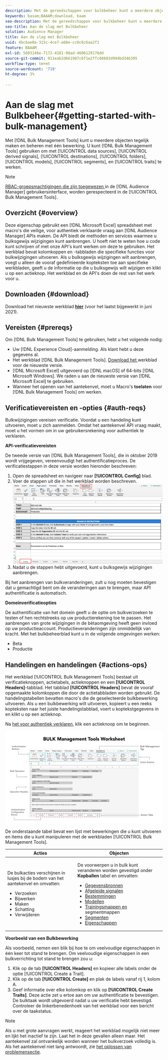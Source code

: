 ```yaml
---
description: Met de gereedschappen voor bulkbeheer kunt u meerdere objecten tegelijk maken en beheren met één bewerking. U kunt Bulk de Hulpmiddelen van het Beheer gebruiken om met gegevensbronnen, afgeleide signalen, bestemmingen, omslagen, segmenten, en trekken te werken.
keywords: basam;BAAAM;download, baam
seo-description: Met de gereedschappen voor bulkbeheer kunt u meerdere objecten tegelijk maken en beheren met één bewerking. U kunt Bulk de Hulpmiddelen van het Beheer gebruiken om met gegevensbronnen, afgeleide signalen, bestemmingen, omslagen, segmenten, en trekken te werken.
seo-title: Aan de slag met Bulkbeheer
solution: Audience Manager
title: Aan de slag met Bulkbeheer
uuid: 4bc6ae0a-315c-4ce7-a68e-cc0c6c6aa2f1
feature: BAAAM
exl-id: 5603146e-7172-4181-90ad-4606129176dd
source-git-commit: 911eab2d661907c6f1e2ffc08603d994bd346395
workflow-type: tm+mt
source-wordcount: '719'
ht-degree: 3%

---
```


# Aan de slag met Bulkbeheer{#getting-started-with-bulk-management}

Met [!DNL Bulk Management Tools] kunt u meerdere objecten tegelijk maken en beheren met één bewerking. U kunt [!DNL Bulk Management Tools] gebruiken om met [!UICONTROL data sources], [!UICONTROL derived signals], [!UICONTROL destinations], [!UICONTROL folders], [!UICONTROL models], [!UICONTROL segments], en [!UICONTROL traits] te werken.

<!-- 

c_bulk_start.xml

 -->

>[!NOTE]
>
>[RBAC-groepsmachtigingen die zijn toegewezen ](../../features/administration/administration-overview.md) in de  [!DNL Audience Manager] gebruikersinterface, worden gerespecteerd in de  [!UICONTROL Bulk Management Tools].

## Overzicht {#overview}

Deze eigenschap gebruikt een [!DNL Microsoft Excel] spreadsheet met macro&#39;s die veilige, voor authentiek verklaarde vraag aan [!DNL Audience Manager] APIs maken. De API biedt de methoden en services waarmee u bulksgewijs wijzigingen kunt aanbrengen. U hoeft niet te weten hoe u code kunt schrijven of met onze API&#39;s kunt werken om deze te gebruiken. Het werkblad bevat kolomkoppen en -tabbladen die specifieke functies voor bulkwijzigingen uitvoeren. Als u bulksgewijs wijzigingen wilt aanbrengen, voegt u alleen de vooraf gedefinieerde kopteksten toe aan specifieke werkbladen, geeft u de informatie op die u bulksgewijs wilt wijzigen en klikt u op een actieknop. Het werkblad en de API&#39;s doen de rest van het werk voor u.

## Downloaden {#download}

Download het nieuwste werkblad **[hier](assets/BAAAM_V2_20210609.xlsm)** (voor het laatst bijgewerkt in juni 2021).

## Vereisten {#prereqs}

Om [!DNL Bulk Management Tools] te gebruiken, hebt u het volgende nodig:

* Uw [!DNL Experience Cloud]-aanmelding. Als klant hebt u deze gegevens al.
* Het werkblad [!DNL Bulk Management Tools]. [Download het ](assets/BAAAM_V2_20200502.xlsm) werkblad voor de nieuwste versie.
* [!DNL Microsoft Excel] uitgevoerd op  [!DNL macOS] of 64-bits  [!DNL Microsoft Windows]. We raden u aan de nieuwste versie van [!DNL Microsoft Excel] te gebruiken.
* Wanneer het openen van het aantekenvel, moet u Macro&#39;s **toelaten** voor [!DNL Bulk Management Tools] om werken.

## Verificatievereisten en -opties {#auth-reqs}

Bulkwijzigingen vereisen verificatie. Voordat u een handeling kunt uitvoeren, moet u zich aanmelden. Omdat het aantekenvel API vraag maakt, moet u het vormen om in uw gebruikersrekening voor authentiek te verklaren.

**API-verificatievereisten**

De tweede versie van [!DNL Bulk Management Tools], die in oktober 2019 wordt vrijgegeven, vereenvoudigt het authentificatieproces. De verificatiestappen in deze versie worden hieronder beschreven:

1. Open de spreadsheet en navigeer naar **[!UICONTROL Config]** blad.
2. Voer de stappen uit die in het werkblad worden beschreven.
   ![](assets/baaam-authentication.png)
3. Nadat u de stappen hebt uitgevoerd, kunt u bulksgewijs wijzigingen aanbrengen.

Bij het aanbrengen van bulkveranderingen, zult u nog moeten bevestigen dat u gemachtigd bent om de veranderingen aan te brengen, maar API authentificatie is automatisch.

**Domeinverificatieopties**

De authentificatie van het domein geeft u de optie om bulkverzoeken te testen of hen rechtstreeks op uw productierekening toe te passen. Het aanbrengen van grote wijzigingen in de bètaomgeving heeft geen invloed op uw productieaccount. Productieveranderingen zijn onmiddellijk van kracht. Met het bulkbeheerblad kunt u in de volgende omgevingen werken:

* Beta
* Productie

## Handelingen en handelingen {#actions-ops}

Het werkblad [!UICONTROL Bulk Management Tools] bestaat uit verificatieknoppen, actietabels, actieknoppen en een **[!UICONTROL Headers]**-tabblad. Het tabblad **[!UICONTROL Headers]** bevat de vooraf opgemaakte kolomkoppen die door de actietabbladen worden gebruikt. De handelingstabellen bevatten macro&#39;s die de geselecteerde bulkbewerking uitvoeren. Als u een bulkbewerking wilt uitvoeren, kopieert u een reeks kopteksten naar het juiste handelingstabblad, voert u koptekstgegevens in en klikt u op een actieknop.

Na [het voor authentiek verklaren](#auth-reqs), klik een actieknoop om te beginnen.

![](assets/baaam-worksheet.png)

De onderstaande tabel bevat een lijst met bewerkingen die u kunt uitvoeren en items die u kunt manipuleren met de werkbladen [!UICONTROL Bulk Management Tools].

<table id="table_B9B3E09B692E42BAA52FB32C18B00709"> 
 <thead> 
  <tr> 
   <th colname="col1" class="entry"> Acties </th> 
   <th colname="col2" class="entry"> Objecten </th> 
  </tr> 
 </thead>
 <tbody> 
  <tr> 
   <td colname="col1"> <p>De bulkacties verschijnen in lusjes bij de bodem van het aantekenvel en omvatten: </p> <p> 
     <ul id="ul_49F46B9E00C045D29E40258EB7BDCFBB"> 
      <li id="li_193C41EA19EF4D738FBA037D2BF9B05C">Verzoeken </li> 
      <li id="li_5BE2E13D839F4958AAA5C01B7EFC5096">Bijwerken </li> 
      <li id="li_4CCCC739795945DF8C89787F9A67EB88">Maken </li> 
      <li id="li_C7D36D2BDF0448CEAF3A5EABE41038E8">Schatting </li> 
      <li id="li_07A3E94326124A3092362D9896EB7732">Verwijderen </li> 
     </ul> </p> </td> 
   <td colname="col2"> <p>De voorwerpen u in bulk kunt veranderen worden gevestigd onder <b><span class="uicontrol"> Kopballen</span></b> tabel en omvatten: </p> <p> 
     <ul id="ul_A7A96F2B1B63430B9A1E1184AC5FA8F2"> 
      <li id="li_E3D9E2E190B04BE685337AC6140C371C"> <a href="../../features/datasources-list-and-settings.md#data-sources-list-and-settings"> Gegevensbronnen</a> </li> 
      <li id="li_B645385E40684FA28770913EAF18CB2C"> <a href="../../features/derived-signals.md"> Afgeleide signalen</a> </li> 
      <li id="li_9059F8C4A41A410899BDEFC76D3F5949"> <a href="../../features/destinations/destinations.md">Bestemmingen </a> </li> 
      <li> <a href="../../features/algorithmic-models/understanding-models.md"> Modellen</a> </li> 
      <li id="li_BB5A445150754E53AA38C78461326932"> <a href="../../features/traits/trait-storage.md#trait-storage"> Trainingsmappen en </a> segmentmappen </li> 
      <li id="li_7A27DBF64E0945CF8AE8C96E8C6EDA09"> <a href="../../features/segments/segments-purpose.md">Segmenten </a> </li> 
      <li id="li_A4640A34930040DEA8555EAF0AE2A702"> <a href="../../features/traits/trait-details-page.md">Eigenschappen </a> </li> 
     </ul> </p> </td> 
  </tr> 
 </tbody> 
</table>

**Voorbeeld van een Bulkbewerking**

Als voorbeeld, nemen een blik bij hoe te om veelvoudige eigenschappen in één keer tot stand te brengen. Om veelvoudige eigenschappen in een bulkverrichting tot stand te brengen zou u:

1. Klik op de tab **[!UICONTROL Headers]** en kopieer alle labels onder de optie [!UICONTROL Create a Trait].
2. Klik op de tab **[!UICONTROL Create]** en plak de labels vanaf rij 1, kolom A.
3. Geef informatie over elke kolomkop en klik op **[!UICONTROL Create Traits]**. Deze actie zet u ertoe aan om uw authentificatie te bevestigen. De bulktaak wordt uitgevoerd nadat u uw verificatie hebt bevestigd. Controleer de linkerbenedenhoek van het werkblad voor een bericht over de taakstatus.


>[!NOTE]
>
>Als u met grote aanvragen werkt, reageert het werkblad mogelijk niet meer en lijkt het inactief te zijn. Laat het in deze gevallen alleen maar. Het aantekenvel zal ontvankelijk worden wanneer het bulkverzoek volledig is. Als het aantekenvel niet lang antwoordt, zie [het oplossen van problemensectie](../../reference/bulk-management-tools/bulk-troubleshooting.md).
